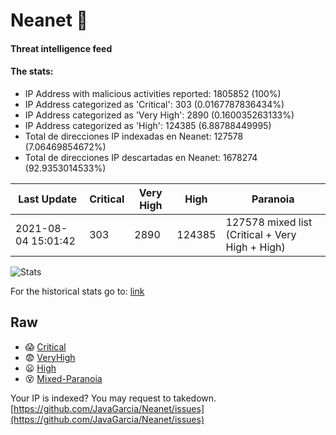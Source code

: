 # Neanet :hocho:
#### Threat intelligence feed
#### The stats:

- IP Address with malicious activities reported: 1805852 (100%)
- IP Address categorized as 'Critical':  303 (0.0167787836434%)
- IP Address categorized as 'Very High':  2890 (0.160035263133%)
- IP Address categorized as 'High':  124385 (6.88788449995)
- Total de direcciones IP indexadas en Neanet:  127578 (7.06469854672%)
- Total de direcciones IP descartadas en Neanet:  1678274 (92.9353014533%)

| Last Update | Critical | Very High | High | Paranoia |
| --- | --- | --- | --- | --- |
| 2021-08-04 15:01:42 | 303 | 2890 | 124385 | 127578 mixed list (Critical + Very High + High)|

![Stats](https://docs.google.com/spreadsheets/d/e/2PACX-1vSnaNMIXVabIpDJjufMlzH7poXnshF3mgd8Is1g9ytUEzVsP5my4Trn8f-xkoLLQ38xpL3HtmUexLo6/pubchart?oid=501124687&format=image)

For the historical stats go to: [link](/stats.csv)
## Raw
- :scream: [Critical](https://raw.githubusercontent.com/JavaGarcia/Neanet/master/blacklists/neanet_critical.txt)
- :fearful: [VeryHigh](https://raw.githubusercontent.com/JavaGarcia/Neanet/master/blacklists/neanet_veryHigh.txtt)
- :frowning: [High](https://raw.githubusercontent.com/JavaGarcia/Neanet/master/blacklists/neanet_high.txt)
- :dizzy_face: [Mixed-Paranoia](https://raw.githubusercontent.com/JavaGarcia/Neanet/master/blacklists/neanet_all.txt)


Your IP is indexed? You may request to takedown. [https://github.com/JavaGarcia/Neanet/issues](https://github.com/JavaGarcia/Neanet/issues)



























































































































































































































































































































































































































































































































































































































































































































































































































































































































































































































































































































































































































































































































































































































































































































































































































































































































































































































































































































































































































































































































































































































































































































































































































































































































































































































































































































































































































































































































































































































































































































































































































































































































































































































































































































































































































































































































































































































































































































































































































































































































































































































































































































































































































































































































































































































































































































































































































































































































































































































































































































































































































































































































































































































































































































































































































































































































































































































































































































































































































































































































































































































































































































































































































































































































































































































































































































































































































































































































































































































































































































































































































































































































































































































































































































































































































































































































































































































































































































































































































































































































































































